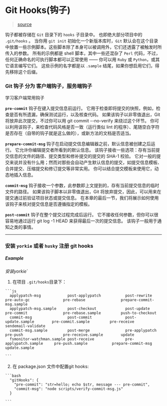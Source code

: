 # Git Hooks(钩子)
> [source](https://git-scm.com/book/zh/v2/%E8%87%AA%E5%AE%9A%E4%B9%89-Git-Git-%E9%92%A9%E5%AD%90) 

钩子都被存储在 `Git` 目录下的 `hooks` 子目录中。 也即绝大部分项目中的 `.git/hooks` 。 当你用 `git init` 初始化一个新版本库时，`Git` 默认会在这个目录中放置一些示例脚本。这些脚本除了本身可以被调用外，它们还透露了被触发时所传入的参数。 所有的示例都是 shell 脚本，其中一些还混杂了 `Perl` 代码，不过，任何正确命名的可执行脚本都可以正常使用 —— 你可以用 `Ruby` 或 `Python`，或其它语言编写它们。 这些示例的名字都是以 `.sample` 结尾，如果你想启用它们，得先移除这个后缀。

### Git 钩子 分为 客户端钩子，服务端钩子
学习客户端常用钩子

**`pre-commit`** 钩子在键入提交信息前运行。 它用于检查即将提交的快照，例如，检查是否有所遗漏，确保测试运行，以及核查代码。 如果该钩子以非零值退出，Git 将放弃此次提交，不过你可以用 git commit --no-verify 来绕过这个环节。 你可以利用该钩子，来检查代码风格是否一致（运行类似 lint 的程序）、尾随空白字符是否存在（自带的钩子就是这么做的），或新方法的文档是否适当。

**`prepare-commit-msg`** 钩子在启动提交信息编辑器之前，默认信息被创建之后运行。 它允许你编辑提交者所看到的默认信息。 该钩子接收一些选项：存有当前提交信息的文件的路径、提交类型和修补提交的提交的 SHA-1 校验。 它对一般的提交来说并没有什么用；然而对那些会自动产生默认信息的提交，如提交信息模板、合并提交、压缩提交和修订提交等非常实用。 你可以结合提交模板来使用它，动态地插入信息。

**`commit-msg`** 钩子接收一个参数，此参数即上文提到的，存有当前提交信息的临时文件的路径。 如果该钩子脚本以非零值退出，Git 将放弃提交，因此，可以用来在提交通过前验证项目状态或提交信息。 在本章的最后一节，我们将展示如何使用该钩子来核对提交信息是否遵循指定的模板。

**`post-commit`** 钩子在整个提交过程完成后运行。 它不接收任何参数，但你可以很容易地通过运行 git log -1 HEAD 来获得最后一次的提交信息。 该钩子一般用于通知之类的事情。

---

### 安装 `yorkie` 或者 `husky` 注册 git hooks

##### Example
*安装yorkie*`

  1. 在项目 ` .git/hooks `目录下：

    ```js
      applypatch-msg            post-applypatch           post-rewrite              pre-auto-gc               pre-rebase                prepare-commit-msg.sample
      applypatch-msg.sample     post-checkout             post-update               pre-commit                pre-rebase.sample         push-to-checkout
      commit-msg                post-commit               post-update.sample        pre-commit.sample         pre-receive               sendemail-validate
      commit-msg.sample         post-merge                pre-applypatch            pre-push                  pre-receive.sample        update
      fsmonitor-watchman.sample post-receive              pre-applypatch.sample     pre-push.sample           prepare-commit-msg        update.sample

    ```

  2. 在 package.json 文件中配置git hooks:

    ```bash
      "gitHooks": {
        "pre-commit": "str=hello; echo $str, message --- pre-commit",
        "commit-msg": "node scripts/verify-commit-msg.js"
      }

    ```
